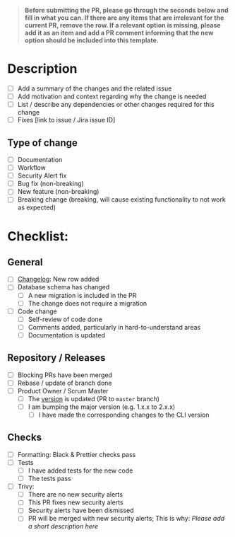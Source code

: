 > **Before submitting the PR, please go through the seconds below and fill in what you can. If there are any items that are irrelevant for the current PR, remove the row. If a relevant option is missing, please add it as an item and add a PR comment informing that the new option should be included into this template.**

# Description

- [ ] Add a summary of the changes and the related issue
- [ ] Add motivation and context regarding why the change is needed
- [ ] List / describe any dependencies or other changes required for this change
- [ ] Fixes [link to issue / Jira issue ID]

## Type of change

- [ ] Documentation
- [ ] Workflow
- [ ] Security Alert fix
- [ ] Bug fix (non-breaking)
- [ ] New feature (non-breaking)
- [ ] Breaking change (breaking, will cause existing functionality to not work as expected)

# Checklist:

## General

- [ ] [Changelog](../CHANGELOG.md): New row added
- [ ] Database schema has changed
  - [ ] A new migration is included in the PR
  - [ ] The change does not require a migration
- [ ] Code change
  - [ ] Self-review of code done
  - [ ] Comments added, particularly in hard-to-understand areas
  - [ ] Documentation is updated

## Repository / Releases

- [ ] Blocking PRs have been merged
- [ ] Rebase / update of branch done
- [ ] Product Owner / Scrum Master
  - [ ] The [version](../dds_web/version.py) is updated (PR to `master` branch)
  - [ ] I am bumping the major version (e.g. 1.x.x to 2.x.x)
    - [ ] I have made the corresponding changes to the CLI version

## Checks

- [ ] Formatting: Black & Prettier checks pass
- [ ] Tests
  - [ ] I have added tests for the new code
  - [ ] The tests pass
- [ ] Trivy:
  - [ ] There are no new security alerts
  - [ ] This PR fixes new security alerts
  - [ ] Security alerts have been dismissed
  - [ ] PR will be merged with new security alerts; This is why: _Please add a short description here_
